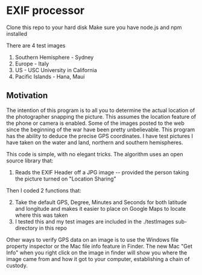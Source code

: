 # EXIF processor

Clone this repo to your hard disk
Make sure you have node.js and npm installed

There are 4 test images

1. Southern Hemisphere - Sydney
2. Europe - Italy
3. US - USC University in California
4. Pacific Islands - Hana, Maui

## Motivation

The intention of this program is to all you to determine the actual location of the photographer snapping the picture.  This assumes the location 
feature of the phone or camera is enabled.  Some of the images posted to the web since the beginning of the war have been pretty unbelievable.  This
program has the ability to deduce the precise GPS coordinates.  I have test pictures I have taken on the water and land, northern and southern hemispheres.

This code is simple, with no elegant tricks.  The algorithm uses an open source library that:

1. Reads the EXIF Header off a JPG image -- provided the person taking the picture turned on "Location Sharing"

Then I coded 2 functions that:

2. Take the default GPS, Degree, Minutes and Seconds for both latitude and longitude and makes it easier to place on Google Maps to locate where this was taken
3. I tested this and my test images are included in the ./testImages sub-directory in this repo

Other ways to verify GPS data on an image is to use the Windows file property inspector or the Mac file info feature in Finder. The new Mac "Get Info" when you right click on the image in finder will show you where the image came from and how it got to your computer, establishing a chain of custody.
